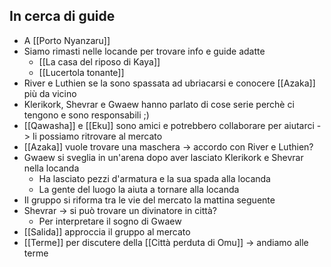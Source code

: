 ## In cerca di guide
- A [[Porto Nyanzaru]]
- Siamo rimasti nelle locande per trovare info e guide adatte
	- [[La casa del riposo di Kaya]]
	- [[Lucertola tonante]]
- River e Luthien se la sono spassata ad ubriacarsi e conocere [[Azaka]] più da vicino
- Klerikork, Shevrar e Gwaew hanno parlato di cose serie perchè ci tengono e sono responsabili ;)
- [[Qawasha]] e [[Eku]] sono amici e potrebbero collaborare per aiutarci -> li possiamo ritrovare al mercato
- [[Azaka]] vuole trovare una maschera -> accordo con River e Luthien?
- Gwaew si sveglia in un'arena dopo aver lasciato Klerikork e Shevrar nella locanda
	- Ha lasciato pezzi d'armatura e la sua spada alla locanda
	- La gente del luogo la aiuta a tornare alla locanda
- Il gruppo si riforma tra le vie del mercato la mattina seguente
- Shevrar -> si può trovare un divinatore in città?
	- Per interpretare il sogno di Gwaew
- [[Salida]] approccia il gruppo al mercato
- [[Terme]] per discutere della [[Città perduta di Omu]] -> andiamo alle terme